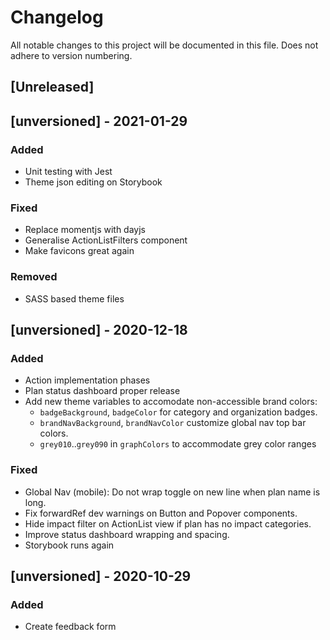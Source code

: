 # Changelog
All notable changes to this project will be documented in this file.
Does not adhere to version numbering.

## [Unreleased]

## [unversioned] - 2021-01-29
### Added
- Unit testing with Jest
- Theme json editing on Storybook
### Fixed
- Replace momentjs with dayjs
- Generalise ActionListFilters component
- Make favicons great again
### Removed
- SASS based theme files
## [unversioned] - 2020-12-18
### Added
- Action implementation phases
- Plan status dashboard proper release
- Add new theme variables to accomodate non-accessible brand colors: 
  - `badgeBackground`, `badgeColor` for category and organization badges.
  - `brandNavBackground`, `brandNavColor` customize global nav top bar colors.
  - `grey010`..`grey090` in `graphColors` to accommodate grey color ranges

### Fixed
- Global Nav (mobile): Do not wrap toggle on new line when plan name is long.
- Fix forwardRef dev warnings on Button and Popover components.
- Hide impact filter on ActionList view if plan has no impact categories.
- Improve status dashboard wrapping and spacing.
- Storybook runs again

## [unversioned] - 2020-10-29
### Added
- Create feedback form
